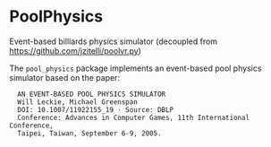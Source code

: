 # PoolPhysics
Event-based billiards physics simulator (decoupled from https://github.com/jzitelli/poolvr.py)

The `pool_physics` package implements an event-based pool physics simulator based on the paper:
```
  AN EVENT-BASED POOL PHYSICS SIMULATOR
  Will Leckie, Michael Greenspan
  DOI: 10.1007/11922155_19 · Source: DBLP
  Conference: Advances in Computer Games, 11th International Conference,
  Taipei, Taiwan, September 6-9, 2005.
```
